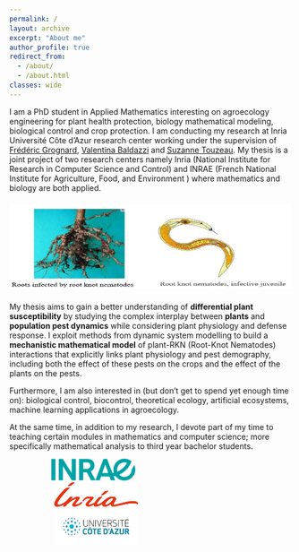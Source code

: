 ```yaml
---
permalink: /
layout: archive
excerpt: "About me"
author_profile: true
redirect_from: 
  - /about/
  - /about.html
classes: wide
---
```

I am a PhD student in Applied Mathematics interesting on agroecology engineering for plant health protection, biology mathematical modeling, biological control and crop protection. I am conducting my research at Inria Université Côte d’Azur research center working under the supervision of [Frédéric Grognard](http://www-sop.inria.fr/members/Frederic.Grognard), [Valentina Baldazzi](https://www.researchgate.net/profile/Valentina-Baldazzi) and [Suzanne Touzeau](https://www6.paca.inrae.fr/institut-sophia-agrobiotech_eng/Research-teams/M2P2/Team-members/TOUZEAU-Suzanne). My thesis is a joint project of two research centers namely Inria (National Institute for Research in Computer Science and Control) and INRAE (French National Institute for Agriculture, Food, and Environment ) where mathematics and biology are both applied.
<img src="../images/background.jpg" width="950px" height="150" vspace="21"><br clear="left">
My thesis aims to gain a better understanding of **differential plant susceptibility** by studying the complex interplay between **plants** and **population pest dynamics** while considering plant physiology and defense response. I exploit methods from dynamic system modelling to build a **mechanistic mathematical model** of plant-RKN (Root-Knot Nematodes) interactions that explicitly links plant physiology and pest demography, including both the effect of these pests on the crops and the effect of the plants on the pests.

Furthermore, I am also interested in (but don’t get to spend yet enough time on): biological control, biocontrol, theoretical ecology, artificial ecosystems, machine learning applications in agroecology.

At the same time, in addition to my research, I devote part of my time to teaching certain modules in mathematics and computer science; more specifically mathematical analysis to third year bachelor students.

<img src="../images/Inrae.png" width="150" hspace="75"> <img src="../images/Inria.png" width="150" hspace="80"> <img src="../images/UCA1.jpg" width="150" hspace="80"><br clear="left">
